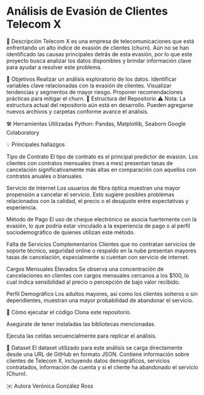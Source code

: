 # Análisis de Evasión de Clientes Telecom X

📌 Descripción
Telecom X es una empresa de telecomunicaciones que está enfrentando un alto índice de evasión de clientes (churn). Aún no se han identificado las causas principales detrás de esta evasión, por lo que este proyecto busca analizar los datos disponibles y brindar información clave para ayudar a resolver este problema.

🧠 Objetivos
Realizar un análisis exploratorio de los datos.
Identificar variables clave relacionadas con la evasión de clientes.
Visualizar tendencias y segmentos de mayor riesgo.
Proponer recomendaciones prácticas para mitigar el churn.
📁 Estructura del Repositorio
⚠️ Nota: La estructura actual del repositorio aún está en desarrollo. Pueden agregarse nuevos archivos y carpetas conforme avance el análisis.

🛠️ Herramientas Utilizadas
Python: Pandas, Matplotlib, Seaborn
Google Colaboratory

💡 Principales hallazgos

Tipo de Contrato
El tipo de contrato es el principal predictor de evasión. Los clientes con contratos mensuales (mes a mes) presentan tasas de cancelación significativamente más altas en comparación con aquellos con contratos anuales o bianuales.

Servicio de Internet
Los usuarios de fibra óptica muestran una mayor propensión a cancelar el servicio. Esto sugiere posibles problemas relacionados con la calidad, el precio o el desajuste entre expectativas y experiencia.

Método de Pago
El uso de cheque electrónico se asocia fuertemente con la evasión, lo que podría estar vinculado a la experiencia de pago o al perfil sociodemográfico de quienes utilizan este método.

Falta de Servicios Complementarios
Clientes que no contratan servicios de soporte técnico, seguridad online o respaldo en la nube presentan mayores tasas de cancelación, especialmente si cuentan con servicio de internet.

Cargos Mensuales Elevados
Se observa una concentración de cancelaciones en clientes con cargos mensuales cercanos a los $100, lo cual indica sensibilidad al precio o percepción de bajo valor recibido.

Perfil Demográfico
Los adultos mayores, así como los clientes solteros o sin dependientes, muestran una mayor probabilidad de abandonar el servicio.

🚀 Cómo ejecutar el código
Clona este repositorio.

Asegúrate de tener instaladas las bibliotecas mencionadas.

Ejecuta las celdas secuencialmente para replicar el análisis.

📂 Dataset
El dataset utilizado para este análisis se carga directamente desde una URL de GitHub en formato JSON. Contiene información sobre clientes de Telecom X, incluyendo datos demográficos, servicios contratados, información de cuenta y si el cliente ha abandonado el servicio (Churn).

✉️ Autora
Verónica González Ross
